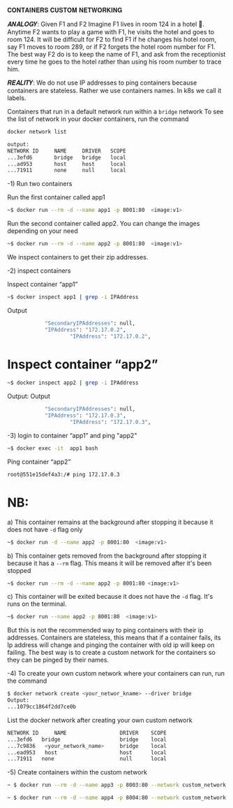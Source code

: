 𝐂𝐎𝐍𝐓𝐀𝐈𝐍𝐄𝐑𝐒 𝐂𝐔𝐒𝐓𝐎𝐌 𝐍𝐄𝐓𝐖𝐎𝐑𝐊𝐈𝐍𝐆

𝑨𝑵𝑨𝑳𝑶𝑮𝒀: Given F1 and F2
Imagine  F1  lives in room 124 in a  hotel 🏨. Anytime F2 wants to play a game with F1, he visits the hotel and goes to room 124. It will be difficult for F2 to find F1 if he changes his hotel room, say F1 moves to room 289, or if F2 forgets the hotel room number for F1. The best way F2 do is to keep the name of F1, and ask from the receptionist every time he goes to the hotel rather than using his room number to trace him.

𝑹𝑬𝑨𝑳𝑰𝑻𝒀: We do not use IP addresses to ping containers because containers are stateless. Rather we use containers names. In k8s we call it labels.

Containers that run in a default network run within a `bridge` network
To see the list of network in your docker containers, run the command
```bash
docker network list

output:
NETWORK ID     NAME     DRIVER   SCOPE
...3efd6       bridge   bridge   local
...ad953       host     host     local
...71911       none     null     local
```
-1) Run two containers 

Run the first container called app1
```bash
~$ docker run --rm -d --name app1 -p 8001:80  <image:v1>
```

Run the second container called app2. You can change the images depending on your need
```bash
~$ docker run --rm -d --name app2 -p 8001:80  <image:v1>
``` 
We inspect containers to get their zip addresses.

-2) inspect containers 

Inspect container “app1” 
```bash
~$ docker inspect app1 | grep -i IPAddress
```
Output
```bash
            "SecondaryIPAddresses": null,
            "IPAddress": "172.17.0.2",
                    "IPAddress": "172.17.0.2",
```

# Inspect container “app2” 
```bash
~$ docker inspect app2 | grep -i IPAddress
```
Output:
Output
```bash
            "SecondaryIPAddresses": null,
            "IPAddress": "172.17.0.3",
                    "IPAddress": "172.17.0.3",
```

-3) login to container “app1” and ping "app2"

```bash
~$ docker exec -it  app1 bash
```
Ping container “app2”
```bash
root@551e15def4a3:/# ping 172.17.0.3
```
# NB: 
 a) This container remains at the background after stopping it because it does not have `-d` flag only
 ```bash
~$ docker run -d --name app2 -p 8001:80  <image:v1>
```
 b) This container gets removed from the background after stopping it because it has a `--rm` flag. This means it will be removed after it's been stopped
 ```bash
~$ docker run --rm -d --name app2 -p 8001:80 <image:v1>
```
 c) This container will be exited because it does not have the `-d` flag. It's runs on the terminal.
 ```bash
~$ docker run --name app2 -p 8001:80  <image:v1>
```

But this is not the recommended way to ping containers with their ip addresses. Containers are stateless, this means that if a container fails, its Ip address will change and pinging the container with old ip will keep on failing. The best way is to create a custom network for the containers so they can be pinged by their names.

-4) To create your own custom network where your containers can run, run the command
```bash
$ docker network create <your_networ_kname> --driver bridge
Output:
...1079cc1864f2dd7ce0b
```
List the docker network after creating your own custom network
```bash
NETWORK ID     NAME                 DRIVER    SCOPE
...3efd6   bridge                   bridge    local
...7c9836   <your_network_name>     bridge    local
...ead953   host                    host      local
...71911   none                     null      local

```
-5) Create containers within the custom network 

```bash
~ $ docker run --rm -d --name app3 -p 8003:80 --network custom_network <image:v1>

~ $ docker run --rm -d --name app4 -p 8004:80 --network custom_network <image:v1>
```
